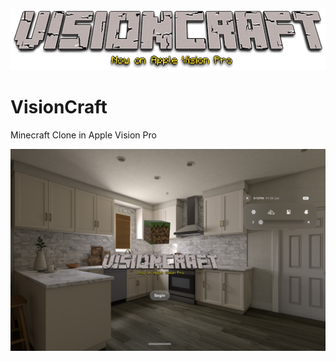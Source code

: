 ![VisionCraft Logo](VisionCraft/Assets.xcassets/Logo.imageset/image.png)

# VisionCraft
 Minecraft Clone in Apple Vision Pro

 ![VisionCraft Homescreen Progress](progress.png)

